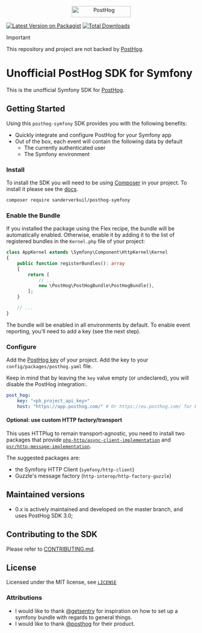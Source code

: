 <p align="center">
  <a href="https://posthog.com/?utm_source=github&utm_medium=logo" target="_blank">
    <img src="https://posthog.com/brand/posthog-logo-black.png" alt="PostHog" width="157" height="30">
  </a>
</p>

[![Latest Version on Packagist](https://img.shields.io/packagist/v/sanderverkuil/posthog-symfony.svg?style=flat-square)](https://packagist.org/packages/sanderverkuil/posthog-symfony)
[![Total Downloads](https://img.shields.io/packagist/dt/sanderverkuil/posthog-symfony.svg?style=flat-square)](https://packagist.org/packages/sanderverkuil/posthog-symfony)

> [!IMPORTANT]
> This repository and project are not backed by [PostHog](https://posthog.com).

# Unofficial PostHog SDK for Symfony

This is the unofficial Symfony SDK for [PostHog](https://posthog.com/).

## Getting Started

Using this `posthog-symfony` SDK provides you with the following benefits:

* Quickly integrate and configure PostHog for your Symfony app
* Out of the box, each event will contain the following data by default
    - The currently authenticated user
    - The Symfony environment

### Install

To install the SDK you will need to be using [Composer]([https://getcomposer.org/)
in your project. To install it please see the [docs](https://getcomposer.org/download/).

```bash
composer require sanderverkuil/posthog-symfony
```

### Enable the Bundle

If you installed the package using the Flex recipe, the bundle will be automatically enabled. Otherwise, enable it by adding it to the list
of registered bundles in the `Kernel.php` file of your project:

```php
class AppKernel extends \Symfony\Component\HttpKernel\Kernel
{
    public function registerBundles(): array
    {
        return [
            // ...
            new \PostHog\PostHogBundle\PostHogBundle(),
        ];
    }

    // ...
}
```

The bundle will be enabled in all environments by default.
To enable event reporting, you'll need to add a key (see the next step).

### Configure

Add the [PostHog key](https://app.posthog.com/products) of your project.
Add the key to your `config/packages/posthog.yaml` file.

Keep in mind that by leaving the `key` value empty (or undeclared), you will disable the PostHog integration:.

```yaml
post_hog:
    key: "<ph_project_api_key>"
    host: "https://app.posthog.com/" # Or https://eu.posthog.com/ for EU
```

#### Optional: use custom HTTP factory/transport

This uses HTTPlug to remain transport-agnostic, you need to install two packages that provide
[`php-http/async-client-implementation`](https://packagist.org/providers/php-http/async-client-implementation)
and [`psr/http-message-implementation`](https://packagist.org/providers/psr/http-message-implementation).

The suggested packages are:
- the Symfony HTTP Client (`symfony/http-client`)
- Guzzle's message factory (`http-interop/http-factory-guzzle`)

## Maintained versions

* 0.x is actively maintained and developed on the master branch, and uses PostHog SDK 3.0;

## Contributing to the SDK

Please refer to [CONTRIBUTING.md](CONTRIBUTING.md).

## License

Licensed under the MIT license, see [`LICENSE`](LICENSE)

### Attributions

- I would like to thank [@getsentry](https://github.com/getsentry) for inspiration on how to set up a symfony bundle with regards to general things.
- I would like to thank [@posthog](https://github.com/posthog) for their product.
